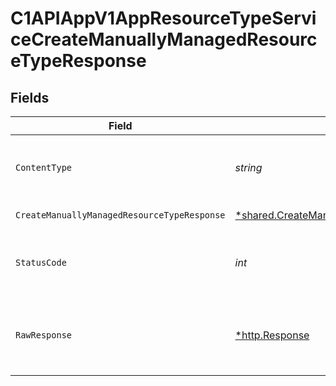 # C1APIAppV1AppResourceTypeServiceCreateManuallyManagedResourceTypeResponse


## Fields

| Field                                                                                                                        | Type                                                                                                                         | Required                                                                                                                     | Description                                                                                                                  |
| ---------------------------------------------------------------------------------------------------------------------------- | ---------------------------------------------------------------------------------------------------------------------------- | ---------------------------------------------------------------------------------------------------------------------------- | ---------------------------------------------------------------------------------------------------------------------------- |
| `ContentType`                                                                                                                | *string*                                                                                                                     | :heavy_check_mark:                                                                                                           | HTTP response content type for this operation                                                                                |
| `CreateManuallyManagedResourceTypeResponse`                                                                                  | [*shared.CreateManuallyManagedResourceTypeResponse](../../../pkg/models/shared/createmanuallymanagedresourcetyperesponse.md) | :heavy_minus_sign:                                                                                                           | Successful response                                                                                                          |
| `StatusCode`                                                                                                                 | *int*                                                                                                                        | :heavy_check_mark:                                                                                                           | HTTP response status code for this operation                                                                                 |
| `RawResponse`                                                                                                                | [*http.Response](https://pkg.go.dev/net/http#Response)                                                                       | :heavy_check_mark:                                                                                                           | Raw HTTP response; suitable for custom response parsing                                                                      |